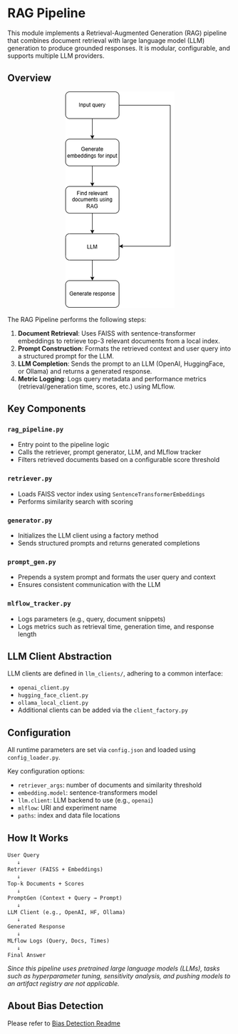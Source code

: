 # RAG Pipeline

This module implements a Retrieval-Augmented Generation (RAG) pipeline that combines document retrieval with large language model (LLM) generation to produce grounded responses. It is modular, configurable, and supports multiple LLM providers.

## Overview


<div align="center">
  <img src="Rag_flowchart.png" alt="Rag Flowchart" />
</div>

The RAG Pipeline performs the following steps:

1. **Document Retrieval**: Uses FAISS with sentence-transformer embeddings to retrieve top-3 relevant documents from a local index.
2. **Prompt Construction**: Formats the retrieved context and user query into a structured prompt for the LLM.
3. **LLM Completion**: Sends the prompt to an LLM (OpenAI, HuggingFace, or Ollama) and returns a generated response.
4. **Metric Logging**: Logs query metadata and performance metrics (retrieval/generation time, scores, etc.) using MLflow.

## Key Components

### `rag_pipeline.py`

- Entry point to the pipeline logic
- Calls the retriever, prompt generator, LLM, and MLflow tracker
- Filters retrieved documents based on a configurable score threshold

### `retriever.py`

- Loads FAISS vector index using `SentenceTransformerEmbeddings`
- Performs similarity search with scoring

### `generator.py`

- Initializes the LLM client using a factory method
- Sends structured prompts and returns generated completions

### `prompt_gen.py`

- Prepends a system prompt and formats the user query and context
- Ensures consistent communication with the LLM

### `mlflow_tracker.py`

- Logs parameters (e.g., query, document snippets)
- Logs metrics such as retrieval time, generation time, and response length

## LLM Client Abstraction

LLM clients are defined in `llm_clients/`, adhering to a common interface:

- `openai_client.py`
- `hugging_face_client.py`
- `ollama_local_client.py`
- Additional clients can be added via the `client_factory.py`

## Configuration

All runtime parameters are set via `config.json` and loaded using `config_loader.py`.

Key configuration options:

- `retriever_args`: number of documents and similarity threshold
- `embedding.model`: sentence-transformers model
- `llm.client`: LLM backend to use (e.g., `openai`)
- `mlflow`: URI and experiment name
- `paths`: index and data file locations

## How It Works

```text
User Query
   ↓
Retriever (FAISS + Embeddings)
   ↓
Top-k Documents + Scores
   ↓
PromptGen (Context + Query → Prompt)
   ↓
LLM Client (e.g., OpenAI, HF, Ollama)
   ↓
Generated Response
   ↓
MLflow Logs (Query, Docs, Times)
   ↓
Final Answer
```


*Since this pipeline uses pretrained large language models (LLMs), tasks such as hyperparameter tuning, sensitivity analysis, and pushing models to an artifact registry are not applicable.*  
 



## About Bias Detection
Please refer to [Bias Detection Readme](README_bias_detection.md)

